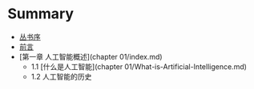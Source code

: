 # Summary

* [丛书序](README.md)
* [前言](Preface.md)
* [第一章 人工智能概述](chapter 01/index.md)
    * 1.1 [什么是人工智能](chapter 01/What-is-Artificial-Intelligence.md)
    * 1.2 人工智能的历史
